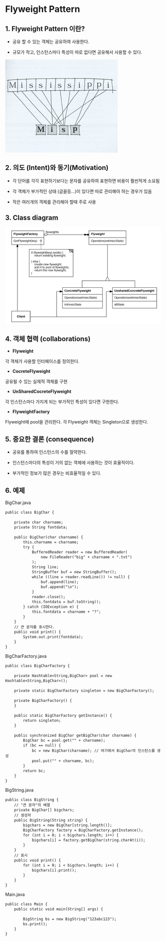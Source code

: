 # Flyweight Pattern

## 1. Flyweight Pattern 이란?

- 공유 할 수 있는 객체는 공유하여 사용한다.

- 규모가 작고, 인스턴스마다 특성이 따로 없다면 공유해서 사용할 수 있다.

![flyweight](./img/flyweight.png)

## 2. 의도 (Intent)와 동기(Motivation)

- 각 단어를 각각 표현하기보다는 문자를 공유하여 표현하면 비용이 훨씬적게 소요됨

- 각 객체가 부가적인 상태 (글꼴등...)이 있다면 따로 관리해야 하는 경우가 있음

- 작은 여러개의 객체를 관리해야 할때 주로 사용


## 3. Class diagram

![flyweight2](./img/flyweight2.png)


## 4. 객체 협력 (collaborations)

- **Flyweight**

각 객체가 사용할 인터페이스를 정의한다.

- **CocreteFlyweight**

공유될 수 있는 실제적 객체를 구현

- **UnSharedCocreteFlyweight**

각 인스턴스마다 가지게 되는 부가적인 특성이 있다면 구현한다.

- **FlyweightFactory**

Flyweight에 pool을 관리한다. 각 Flyweight 객체는 Singleton으로 생성한다.

## 5. 중요한 결론 (consequence)

- 공유를 통하여 인스턴스의 수를 절약한다.

- 인스턴스마다의 특성이 거의 없는 객체에 사용하는 것이 효율적이다. 

- 부가적인 정보가 많은 경우는 비효율적일 수 있다.

## 6. 예제 

BigChar.java
```
public class BigChar {
   
    private char charname;
    private String fontdata;
   
    public BigChar(char charname) {
        this.charname = charname;
        try {
            BufferedReader reader = new BufferedReader(
                new FileReader("big" + charname + ".txt")
            );
            String line;
            StringBuffer buf = new StringBuffer();
            while ((line = reader.readLine()) != null) {
                buf.append(line);
                buf.append("\n");
            }
            reader.close();
            this.fontdata = buf.toString();
        } catch (IOException e) {
            this.fontdata = charname + "?";
        }
    }
    // 큰 문자를 표시한다.
    public void print() {
        System.out.print(fontdata);
    }
}
```

BigCharFactory.java
```
public class BigCharFactory {
   
    private Hashtable<String,BigChar> pool = new Hashtable<String,BigChar>();
    
    private static BigCharFactory singleton = new BigCharFactory();
    
    private BigCharFactory() {
    }
    
    public static BigCharFactory getInstance() {
        return singleton;
    }
    
    public synchronized BigChar getBigChar(char charname) {
        BigChar bc = pool.get("" + charname);
        if (bc == null) {
            bc = new BigChar(charname); // 여기에서 BigChar의 인스턴스를 생성
            pool.put("" + charname, bc);
        }
        return bc;
    }
}
```

BigString.java
```
public class BigString {
    // "큰 문자"의 배열
    private BigChar[] bigchars;
    // 생성자
    public BigString(String string) {
        bigchars = new BigChar[string.length()];
        BigCharFactory factory = BigCharFactory.getInstance();
        for (int i = 0; i < bigchars.length; i++) {
            bigchars[i] = factory.getBigChar(string.charAt(i));
        }
    }
    // 표시
    public void print() {
        for (int i = 0; i < bigchars.length; i++) {
            bigchars[i].print();
        }
    }
}
```
Main.java
```
public class Main {
    public static void main(String[] args) {
   
        BigString bs = new BigString("123abc123");
        bs.print();
    }
}
```


